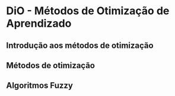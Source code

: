 # DiO - Métodos de Otimização de Aprendizado

## Introdução aos métodos de otimização

## Métodos de otimização

## Algoritmos Fuzzy

